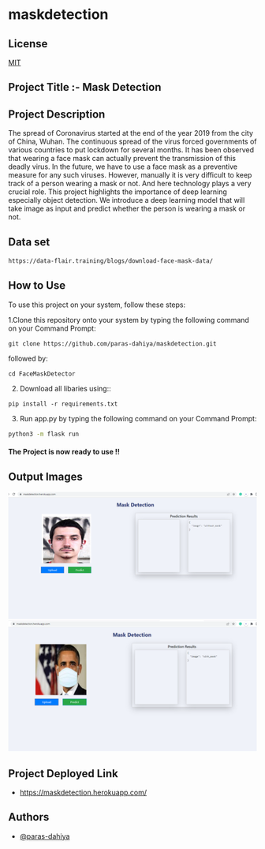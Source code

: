 # maskdetection

## License

[MIT](https://choosealicense.com/licenses/mit/)

## Project Title :- Mask Detection

## Project Description 

The spread of Coronavirus started at the end of the year 2019 from the city of China, Wuhan. 
The continuous spread of the virus forced governments of various countries to put lockdown for several months. It has been observed that wearing a face mask can actually prevent the transmission of this deadly virus. In the future, we have to use a face mask as a preventive measure for any such viruses. However, manually it is very difficult to keep track of a person wearing a mask or not. And here technology plays a very crucial role. This project highlights the importance of deep learning especially object detection. 
We introduce a deep learning model that will take image as input and predict whether the person is wearing a mask or not. 

## Data set 

```bash
https://data-flair.training/blogs/download-face-mask-data/
```
## How to Use

To use this project on your system, follow these steps:

1.Clone this repository onto your system by typing the following command on your Command Prompt:

```
git clone https://github.com/paras-dahiya/maskdetection.git
```
followed by:

```
cd FaceMaskDetector
```

2. Download all libaries using::
```
pip install -r requirements.txt
```

3. Run app.py by typing the following command on your Command Prompt:
```bash
python3 -m flask run
```
#### The Project is now ready to use !!
## Output Images

![Output](https://github.com/paras-dahiya/maskdetection/blob/master/img/Outputimage1.PNG)
![Output](https://github.com/paras-dahiya/maskdetection/blob/master/img/Outputimage2.PNG)

## Project Deployed Link 
 - https://maskdetection.herokuapp.com/
 
## Authors
- [@paras-dahiya](https://github.com/paras-dahiya)
